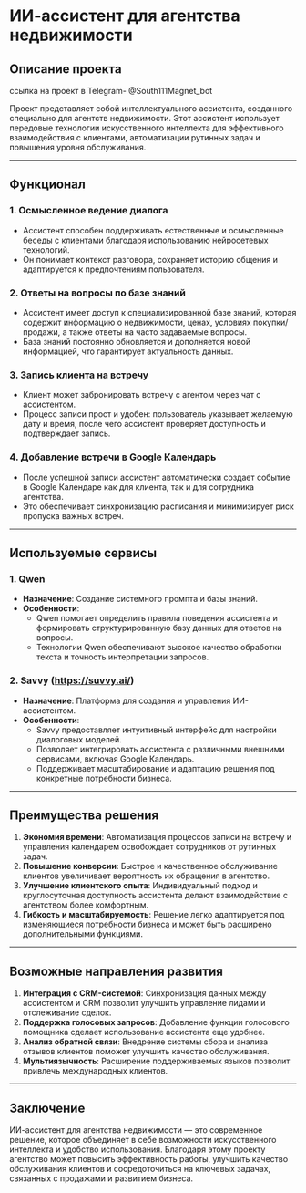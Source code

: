 # ИИ-ассистент для агентства недвижимости

## Описание проекта
ссылка на проект в Telegram- @South111Magnet_bot

Проект представляет собой интеллектуального ассистента, созданного специально для агентств недвижимости. Этот ассистент использует передовые технологии искусственного интеллекта для эффективного взаимодействия с клиентами, автоматизации рутинных задач и повышения уровня обслуживания.

---

## Функционал

### 1. **Осмысленное ведение диалога**
   - Ассистент способен поддерживать естественные и осмысленные беседы с клиентами благодаря использованию нейросетевых технологий.
   - Он понимает контекст разговора, сохраняет историю общения и адаптируется к предпочтениям пользователя.

### 2. **Ответы на вопросы по базе знаний**
   - Ассистент имеет доступ к специализированной базе знаний, которая содержит информацию о недвижимости, ценах, условиях покупки/продажи, а также ответы на часто задаваемые вопросы.
   - База знаний постоянно обновляется и дополняется новой информацией, что гарантирует актуальность данных.

### 3. **Запись клиента на встречу**
   - Клиент может забронировать встречу с агентом через чат с ассистентом.
   - Процесс записи прост и удобен: пользователь указывает желаемую дату и время, после чего ассистент проверяет доступность и подтверждает запись.

### 4. **Добавление встречи в Google Календарь**
   - После успешной записи ассистент автоматически создает событие в Google Календаре как для клиента, так и для сотрудника агентства.
   - Это обеспечивает синхронизацию расписания и минимизирует риск пропуска важных встреч.

---

## Используемые сервисы

### 1. **Qwen**
   - **Назначение**: Создание системного промпта и базы знаний.
   - **Особенности**:
     - Qwen помогает определить правила поведения ассистента и формировать структурированную базу данных для ответов на вопросы.
     - Технологии Qwen обеспечивают высокое качество обработки текста и точность интерпретации запросов.

### 2. **Savvy (https://suvvy.ai/)**
   - **Назначение**: Платформа для создания и управления ИИ-ассистентом.
   - **Особенности**:
     - Savvy предоставляет интуитивный интерфейс для настройки диалоговых моделей.
     - Позволяет интегрировать ассистента с различными внешними сервисами, включая Google Календарь.
     - Поддерживает масштабирование и адаптацию решения под конкретные потребности бизнеса.

---

## Преимущества решения

1. **Экономия времени**: Автоматизация процессов записи на встречу и управления календарем освобождает сотрудников от рутинных задач.
2. **Повышение конверсии**: Быстрое и качественное обслуживание клиентов увеличивает вероятность их обращения в агентство.
3. **Улучшение клиентского опыта**: Индивидуальный подход и круглосуточная доступность ассистента делают взаимодействие с агентством более комфортным.
4. **Гибкость и масштабируемость**: Решение легко адаптируется под изменяющиеся потребности бизнеса и может быть расширено дополнительными функциями.

---

## Возможные направления развития

1. **Интеграция с CRM-системой**: Синхронизация данных между ассистентом и CRM позволит улучшить управление лидами и отслеживание сделок.
2. **Поддержка голосовых запросов**: Добавление функции голосового помощника сделает использование ассистента еще удобнее.
3. **Анализ обратной связи**: Внедрение системы сбора и анализа отзывов клиентов поможет улучшить качество обслуживания.
4. **Мультиязычность**: Расширение поддерживаемых языков позволит привлечь международных клиентов.

---

## Заключение

ИИ-ассистент для агентства недвижимости — это современное решение, которое объединяет в себе возможности искусственного интеллекта и удобство использования. Благодаря этому проекту агентство может повысить эффективность работы, улучшить качество обслуживания клиентов и сосредоточиться на ключевых задачах, связанных с продажами и развитием бизнеса.
